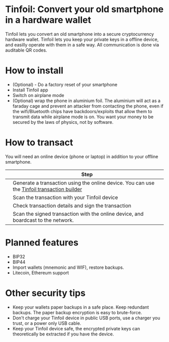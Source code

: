 # Tinfoil: Convert your old smartphone in a hardware wallet

Tinfoil lets you convert an old smartphone into a secure cryptocurrency hardware wallet. Tinfoil lets you keep your private keys in a offline device, and easilly operate with them in a safe way. All communication is done via auditable QR codes.


# How to install

- (Optional) - Do a factory reset of your smartphone
- Install Tinfoil app
- Switch on airplane mode
- (Optional) wrap the phone in aluminium foil. The aluminium will act as a faraday cage and prevent an attacker from contacting the phone, even if the wifi/Bluetooth chips have backdoors/exploits that allow them to transmit data while airplane mode is on. You want your money to be secured by the laws of physics, not by software.

# How to transact

You will need an online device (phone or laptop) in addition to your offline smartphone.

|  | Step |
| - | - |
|  | Generate a transaction using the online device. You can use the [Tinfoil transaction builder]() |
|  | Scan the transaction with your Tinfoil device |
|  | Check transaction details and sign the transaction |
|  | Scan the signed transaction with the online device, and boardcast to the network. |


# Planned features

- BIP32
- BIP44
- Import wallets (mnemonic and WIF), restore backups.
- Litecoin, Ethereum support


# Other security tips

- Keep your wallets paper backups in a safe place. Keep redundant backups. The paper backup encryption is easy to brute-force.
- Don't charge your Tinfoil device in public USB ports, use a charger you trust, or a power only USB cable.
- Keep your Tinfoil device safe, the encrypted private keys can theoretically be extracted if you have the device.
